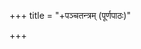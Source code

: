 +++
title = "+पञ्चतन्त्रम् (पूर्णपाठः)"

+++

<div class="js_include" url="../"  newLevelForH1="1" includeTitle="false"> </div>
<div class="js_include" url="../00-kathAmukham/"  newLevelForH1="1" includeTitle="true"> </div>
<div class="js_include" url="../1_mitrabhedaH/full/"  newLevelForH1="1" includeTitle="true"> </div>
<div class="js_include" url="../2_mitrasamprAptiH/full/"  newLevelForH1="1" includeTitle="true"> </div>
<div class="js_include" url="../3_kAkolUkIyam/full/"  newLevelForH1="1" includeTitle="true"> </div>
<div class="js_include" url="../4_labdhapraNAsham/full/"  newLevelForH1="1" includeTitle="true"> </div>
<div class="js_include" url="../5_aparIkShitakArakam/full/"  newLevelForH1="1" includeTitle="true"> </div>
<div class="js_include" url="../upadeshAH/full/"  newLevelForH1="1" includeTitle="true"> </div>
<div class="js_include" url="../upakathAH/full/"  newLevelForH1="1" includeTitle="true"> </div>